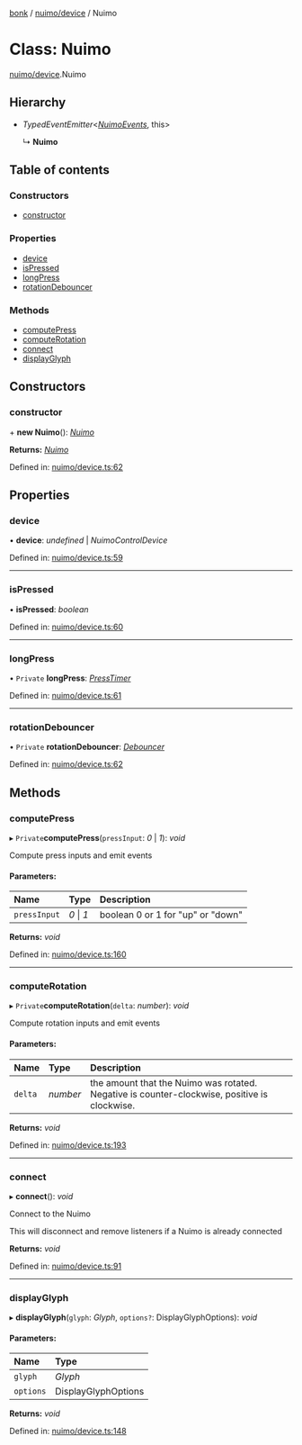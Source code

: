 [bonk](../README.md) / [nuimo/device](../modules/nuimo_device.md) / Nuimo

# Class: Nuimo

[nuimo/device](../modules/nuimo_device.md).Nuimo

## Hierarchy

* *TypedEventEmitter*<[*NuimoEvents*](../modules/nuimo_events.md#nuimoevents), this\>

  ↳ **Nuimo**

## Table of contents

### Constructors

- [constructor](nuimo_device.nuimo.md#constructor)

### Properties

- [device](nuimo_device.nuimo.md#device)
- [isPressed](nuimo_device.nuimo.md#ispressed)
- [longPress](nuimo_device.nuimo.md#longpress)
- [rotationDebouncer](nuimo_device.nuimo.md#rotationdebouncer)

### Methods

- [computePress](nuimo_device.nuimo.md#computepress)
- [computeRotation](nuimo_device.nuimo.md#computerotation)
- [connect](nuimo_device.nuimo.md#connect)
- [displayGlyph](nuimo_device.nuimo.md#displayglyph)

## Constructors

### constructor

\+ **new Nuimo**(): [*Nuimo*](nuimo_device.nuimo.md)

**Returns:** [*Nuimo*](nuimo_device.nuimo.md)

Defined in: [nuimo/device.ts:62](https://github.com/expandrew/media-cube/blob/2b29081/bonk/src/devices/nuimo/device.ts#L62)

## Properties

### device

• **device**: *undefined* \| *NuimoControlDevice*

Defined in: [nuimo/device.ts:59](https://github.com/expandrew/media-cube/blob/2b29081/bonk/src/devices/nuimo/device.ts#L59)

___

### isPressed

• **isPressed**: *boolean*

Defined in: [nuimo/device.ts:60](https://github.com/expandrew/media-cube/blob/2b29081/bonk/src/devices/nuimo/device.ts#L60)

___

### longPress

• `Private` **longPress**: [*PressTimer*](../modules/utils.md#presstimer)

Defined in: [nuimo/device.ts:61](https://github.com/expandrew/media-cube/blob/2b29081/bonk/src/devices/nuimo/device.ts#L61)

___

### rotationDebouncer

• `Private` **rotationDebouncer**: [*Debouncer*](../modules/utils.md#debouncer)

Defined in: [nuimo/device.ts:62](https://github.com/expandrew/media-cube/blob/2b29081/bonk/src/devices/nuimo/device.ts#L62)

## Methods

### computePress

▸ `Private`**computePress**(`pressInput`: *0* \| *1*): *void*

Compute press inputs and emit events

#### Parameters:

Name | Type | Description |
:------ | :------ | :------ |
`pressInput` | *0* \| *1* | boolean 0 or 1 for "up" or "down"    |

**Returns:** *void*

Defined in: [nuimo/device.ts:160](https://github.com/expandrew/media-cube/blob/2b29081/bonk/src/devices/nuimo/device.ts#L160)

___

### computeRotation

▸ `Private`**computeRotation**(`delta`: *number*): *void*

Compute rotation inputs and emit events

#### Parameters:

Name | Type | Description |
:------ | :------ | :------ |
`delta` | *number* | the amount that the Nuimo was rotated. Negative is counter-clockwise, positive is clockwise.    |

**Returns:** *void*

Defined in: [nuimo/device.ts:193](https://github.com/expandrew/media-cube/blob/2b29081/bonk/src/devices/nuimo/device.ts#L193)

___

### connect

▸ **connect**(): *void*

Connect to the Nuimo

This will disconnect and remove listeners if a Nuimo is already connected

**Returns:** *void*

Defined in: [nuimo/device.ts:91](https://github.com/expandrew/media-cube/blob/2b29081/bonk/src/devices/nuimo/device.ts#L91)

___

### displayGlyph

▸ **displayGlyph**(`glyph`: *Glyph*, `options?`: DisplayGlyphOptions): *void*

#### Parameters:

Name | Type |
:------ | :------ |
`glyph` | *Glyph* |
`options` | DisplayGlyphOptions |

**Returns:** *void*

Defined in: [nuimo/device.ts:148](https://github.com/expandrew/media-cube/blob/2b29081/bonk/src/devices/nuimo/device.ts#L148)
